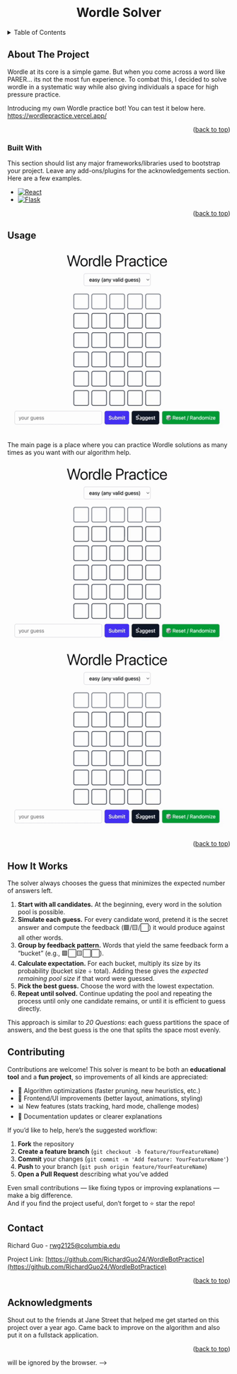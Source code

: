<!-- Improved compatibility of back to top link: See: https://github.com/othneildrew/Best-README-Template/pull/73 -->
<a id="readme-top"></a>
<!--
*** Thanks for checking out the Best-README-Template. If you have a suggestion
*** that would make this better, please fork the repo and create a pull request
*** or simply open an issue with the tag "enhancement".
*** Don't forget to give the project a star!
*** Thanks again! Now go create something AMAZING! :D
-->

<!-- PROJECT SHIELDS -->
<!--
*** I'm using markdown "reference style" links for readability.
*** Reference links are enclosed in brackets [ ] instead of parentheses ( ).
*** See the bottom of this document for the declaration of the reference variables
*** for contributors-url, forks-url, etc. This is an optional, concise syntax you may use.
*** https://www.markdownguide.org/basic-syntax/#reference-style-links
-->


<!-- PROJECT LOGO -->
<br />
<div align="center">
  <h1>Wordle Solver</h1>
</div>



<!-- TABLE OF CONTENTS -->
<details>
  <summary>Table of Contents</summary>
  <ol>
    <li>
      <a href="#about-the-project">About The Project</a>
      <ul>
        <li><a href="#built-with">Built With</a></li>
      </ul>
    </li>
    <li><a href="#usage">Usage</a></li>
    <li><a href="#how-it-works">Usage</a></li>
    <li><a href="#contributing">Contributing</a></li>
    <li><a href="#contact">Contact</a></li>
    <li><a href="#acknowledgments">Acknowledgments</a></li>
  </ol>
</details>


<!-- ABOUT THE PROJECT -->
## About The Project

Wordle at its core is a simple game. But when you come across a word like PARER... its not the most fun experience. To combat this, I decided to solve wordle in a systematic way while also giving individuals a space for high pressure practice.

Introducing my own Wordle practice bot! You can test it below here.
https://wordlepractice.vercel.app/

<p align="right">(<a href="#readme-top">back to top</a>)</p>



### Built With

This section should list any major frameworks/libraries used to bootstrap your project. Leave any add-ons/plugins for the acknowledgements section. Here are a few examples.

* [![React][React.js]][React-url]
* [![Flask][Flask]][Flask-url]


<p align="right">(<a href="#readme-top">back to top</a>)</p>


<h2 id="usage">Usage</h2>

<div align="center">
  <img src="images/WordlePractice.gif" alt="Wordle Solver Demo" width="600"/>
</div>

The main page is a place where you can practice Wordle solutions as many times as you want with our algorithm help.

<div align="center">
  <img src="images/WordlePractice.gif" alt="Wordle Solver Demo" width="600"/>
</div>
<div align="center">
  <img src="images/WordlePractice.gif" alt="Wordle Solver Demo" width="600"/>
</div>

<p align="right">(<a href="#readme-top">back to top</a>)</p>


<h2 id="how-it-works">How It Works</h2>

The solver always chooses the guess that minimizes the expected number of answers left.  

1. **Start with all candidates.** At the beginning, every word in the solution pool is possible.  
2. **Simulate each guess.** For every candidate word, pretend it is the secret answer and compute the feedback (🟩/🟨/⬜) it would produce against all other words.  
3. **Group by feedback pattern.** Words that yield the same feedback form a “bucket” (e.g., 🟩⬜🟨⬜⬜).  
4. **Calculate expectation.** For each bucket, multiply its size by its probability (bucket size ÷ total). Adding these gives the *expected remaining pool size* if that word were guessed.  
5. **Pick the best guess.** Choose the word with the lowest expectation.  
6. **Repeat until solved.** Continue updating the pool and repeating the process until only one candidate remains, or until it is efficient to guess directly.  

This approach is similar to *20 Questions*: each guess partitions the space of answers, and the best guess is the one that splits the space most evenly.


<h2 id="contributing">Contributing</h2>

Contributions are welcome! This solver is meant to be both an **educational tool** and a **fun project**, so improvements of all kinds are appreciated:

- 🧮 Algorithm optimizations (faster pruning, new heuristics, etc.)  
- 🎨 Frontend/UI improvements (better layout, animations, styling)  
- 📊 New features (stats tracking, hard mode, challenge modes)  
- 📝 Documentation updates or clearer explanations  

If you’d like to help, here’s the suggested workflow:

1. **Fork** the repository  
2. **Create a feature branch** (`git checkout -b feature/YourFeatureName`)  
3. **Commit** your changes (`git commit -m 'Add feature: YourFeatureName'`)  
4. **Push** to your branch (`git push origin feature/YourFeatureName`)  
5. **Open a Pull Request** describing what you’ve added  

Even small contributions — like fixing typos or improving explanations — make a big difference.  
And if you find the project useful, don’t forget to ⭐️ star the repo!


<h2 id="contact">Contact</h2>

Richard Guo - rwg2125@columbia.edu

Project Link: [https://github.com/RichardGuo24/WordleBotPractice](https://github.com/RichardGuo24/WordleBotPractice)

<p align="right">(<a href="#readme-top">back to top</a>)</p>



<h2 id="acknowledgments">Acknowledgments</h2>

Shout out to the friends at Jane Street that helped me get started on this project over a year ago. Came back to improve on the algorithm and also put it on a fullstack application.

<p align="right">(<a href="#readme-top">back to top</a>)</p>



[contributors-shield]: https://img.shields.io/github/contributors/othneildrew/Best-README-Template.svg?style=for-the-badge
[contributors-url]: https://github.com/othneildrew/Best-README-Template/graphs/contributors
[forks-shield]: https://img.shields.io/github/forks/othneildrew/Best-README-Template.svg?style=for-the-badge
[forks-url]: https://github.com/othneildrew/Best-README-Template/network/members
[stars-shield]: https://img.shields.io/github/stars/othneildrew/Best-README-Template.svg?style=for-the-badge
[stars-url]: https://github.com/othneildrew/Best-README-Template/stargazers
[issues-shield]: https://img.shields.io/github/issues/othneildrew/Best-README-Template.svg?style=for-the-badge
[issues-url]: https://github.com/othneildrew/Best-README-Template/issues
[license-shield]: https://img.shields.io/github/license/othneildrew/Best-README-Template.svg?style=for-the-badge
[license-url]: https://github.com/othneildrew/Best-README-Template/blob/master/LICENSE.txt
[linkedin-shield]: https://img.shields.io/badge/-LinkedIn-black.svg?style=for-the-badge&logo=linkedin&colorB=555
[linkedin-url]: https://linkedin.com/in/othneildrew
[product-screenshot]: images/screenshot.png
[React.js]: https://img.shields.io/badge/React-20232A?style=for-the-badge&logo=react&logoColor=61DAFB
[React-url]: https://reactjs.org/
[Flask]: https://img.shields.io/badge/Flask-000000?style=for-the-badge&logo=flask&logoColor=white
[Flask-url]: https://flask.palletsprojects.com/
will be ignored by the browser. -->

